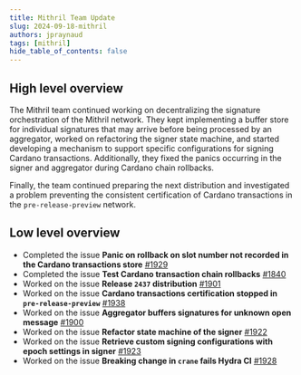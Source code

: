 ```yaml
---
title: Mithril Team Update
slug: 2024-09-18-mithril
authors: jpraynaud
tags: [mithril]
hide_table_of_contents: false
---
```


## High level overview

The Mithril team continued working on decentralizing the signature orchestration of the Mithril network. They kept implementing a buffer store for individual signatures that may arrive before being processed by an aggregator, worked on refactoring the signer state machine, and started developing a mechanism to support specific configurations for signing Cardano transactions. Additionally, they fixed the panics occurring in the signer and aggregator during Cardano chain rollbacks.

Finally, the team continued preparing the next distribution and investigated a problem preventing the consistent certification of Cardano transactions in the `pre-release-preview` network.

## Low level overview
- Completed the issue **Panic on rollback on slot number not recorded in the Cardano transactions store** [#1929](https://github.com/input-output-hk/mithril/issues/1929)
- Completed the issue **Test Cardano transaction chain rollbacks** [#1840](https://github.com/input-output-hk/mithril/issues/1840)
- Worked on the issue **Release `2437` distribution** [#1901](https://github.com/input-output-hk/mithril/issues/1901)
- Worked on the issue **Cardano transactions certification stopped in `pre-release-preview`** [#1938](https://github.com/input-output-hk/mithril/issues/1938)
- Worked on the issue **Aggregator buffers signatures for unknown open message** [#1900](https://github.com/input-output-hk/mithril/issues/1900)
- Worked on the issue **Refactor state machine of the signer** [#1922](https://github.com/input-output-hk/mithril/issues/1922)
- Worked on the issue **Retrieve custom signing configurations with epoch settings in signer** [#1923](https://github.com/input-output-hk/mithril/issues/1923)
- Worked on the issue **Breaking change in `crane` fails Hydra CI** [#1928](https://github.com/input-output-hk/mithril/issues/1928)


